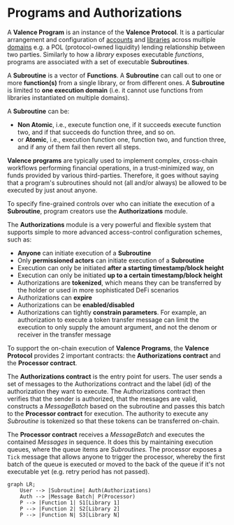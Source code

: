 # Programs and Authorizations

A **Valence Program** is an instance of the **Valence Protocol**. It is a particular arrangement and configuration of [accounts](./accounts.md) and [libraries](./libraries_and_functions.md) across multiple [domains](./domains.md) e.g. a POL (protocol-owned liquidity) lending relationship between two parties. Similarly to how a _library_ exposes executable _functions_, programs are associated with a set of executable **Subroutines**.

A **Subroutine** is a vector of **Functions**. A **Subroutine** can call out to one or more **function(s)** from a single library, or from different ones. A **Subroutine** is limited to **one execution domain** (i.e. it cannot use functions from libraries instantiated on multiple domains).

A **Subroutine** can be:

- **Non Atomic**, i.e., execute function one, if it succeeds execute function two, and if that succeeds do function three, and so on.
- or **Atomic**, i.e., execution function one, function two, and function three, and if any of them fail then revert all steps.

**Valence programs** are typically used to implement complex, cross-chain workflows performing financial operations, in a trust-minimized way, on funds provided by various third-parties. Therefore, it goes without saying that a program's subroutines should not (all and/or always) be allowed to be executed by just anout anyone.

To specify fine-grained controls over who can initiate the execution of a **Subroutine**, program creators use the **Authorizations** module.

The **Authorizations** module is a very powerful and flexible system that supports simple to more advanced access-control configuration schemes, such as:

- **Anyone** can initiate execution of a **Subroutine**
- Only **permissioned actors** can initiate execution of a **Subroutine**
- Execution can only be initiated **after a starting timestamp/block height**
- Execution can only be initiated **up to a certain timestamp/block height**
- Authorizations are **tokenized**, which means they can be transferred by the holder or used in more sophisticated DeFi scenarios
- Authorizations can **expire**
- Authorizations can be **enabled/disabled**
- Authorizations can tightly **constrain parameters**. For example, an authorization to execute a token transfer message can limit the execution to only supply the amount argument, and not the denom or receiver in the transfer message

To support the on-chain execution of **Valence Programs**, the **Valence Protocol** provides 2 important contracts: the **Authorizations contract** and the **Processor contract**.

The **Authorizations contract** is the entry point for users. The user sends a set of messages to the Authorizations contract and the label (id) of the authorization they want to execute. The Authorizations contract then verifies that the sender is authorized, that the messages are valid, constructs a _MessageBatch_ based on the subroutine and passes this batch to the **Processor contract** for execution. The authority to execute any _Subroutine_ is tokenized so that these tokens can be transferred on-chain.

The **Processor contract** receives a _MessageBatch_ and executes the contained _Messages_ in sequence. It does this by maintaining execution queues, where the queue items are _Subroutines._ The processor exposes a `Tick` message that allows anyone to trigger the processor, whereby the first batch of the queue is executed or moved to the back of the queue if it's not executable yet (e.g. retry period has not passed).

```mermaid
graph LR;
	User --> |Subroutine| Auth(Authorizations)
	Auth --> |Message Batch| P(Processor)
	P --> |Function 1| S1[Library 1]
	P --> |Function 2| S2[Library 2]
	P --> |Function N| S3[Library N]
```
